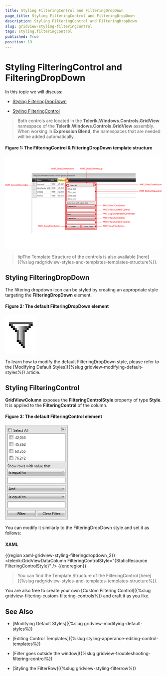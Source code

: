 ```yaml
---
title: Styling FilteringControl and FilteringDropDown
page_title: Styling FilteringControl and FilteringDropDown
description: Styling FilteringControl and FilteringDropDown
slug: gridview-styling-filteringcontrol
tags: styling,filteringcontrol
published: True
position: 19
---
```


# Styling FilteringControl and FilteringDropDown

In this topic we will discuss:

* [Styling FilteringDropDown](#styling-filteringdropdown)

* [Styling FilteringControl](#styling-filteringcontrol)

>Both controls are located in the **Telerik.Windows.Controls.GridView** namespace of the **Telerik.Windows.Controls.GridView** assembly. When working in **Expression Blend**, the namespaces that are needed will be added automatically.

#### __Figure 1: The FilteringControl & FilteringDropDown template structure__

![FilteringControl and FilteringDropDown Template Structure](images/RadGridView_Styles_and_Templates_FilteringControl_Template_Structure.png)

>tipThe Template Structure of the controls is also available [here]({%slug radgridview-styles-and-templates-templates-structure%}).

## Styling FilteringDropDown

The filtering dropdown icon can be styled by creating an appropriate style targeting the **FilteringDropDown** element.

#### __Figure 2: The default FilteringDropDown element__

![FilteringControl](images/RadGridView_Styles_and_Templates_FilteringDropDown.png)

To learn how to modify the default FilteringDropDown style, please refer to the [Modifying Default Styles]({%slug gridview-modifying-default-styles%}) article.

## Styling FilteringControl

__GridViewColumn__ exposes the __FilteringControlStyle__ property of type __Style__. It is applied to the __FilteringControl__ of the column.

#### __Figure 3: The default FilteringControl element__

![FilteringControl](images/RadGridView_Styles_and_Templates_FilteringControl.png)

You can modify it similarly to the FilteringDropDown style and set it as follows:

#### __XAML__

{{region xaml-gridview-styling-filteringdropdown_2}}
	<telerik:GridViewDataColumn FilteringControlStyle="{StaticResource FilteringControlStyle}" />
{{endregion}}

>You can find the Template Structure of the FilteringControl [here]({%slug radgridview-styles-and-templates-templates-structure%}).

You are also free to create your own [Custom Filtering Control]({%slug gridview-filtering-custom-filtering-controls%}) and craft it as you like.

## See Also

 * [Modifying Default Styles]({%slug gridview-modifying-default-styles%})

 * [Editing Control Templates]({%slug styling-apperance-editing-control-templates%})

 * [Filter goes outside the window]({%slug gridview-troubleshooting-filtering-control%})

 * [Styling the FilterRow]({%slug gridview-styling-filterrow%})
